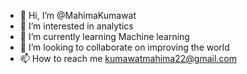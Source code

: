 - 👋 Hi, I’m @MahimaKumawat
- 👀 I’m interested in analytics
- 🌱 I’m currently learning Machine learning
- 💞️ I’m looking to collaborate on improving the world
- 📫 How to reach me kumawatmahima22@gmail.com

<!---
MahimaKumawat/MahimaKumawat is a ✨ special ✨ repository because its `README.md` (this file) appears on your GitHub profile.
You can click the Preview link to take a look at your changes.
--->
